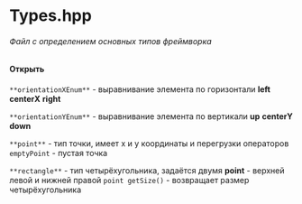 # Types.hpp
###### Файл с определением основных типов фреймворка
#### Открыть


`**orientationXEnum**` - выравнивание элемента по горизонтали
**left**
**centerX**
**right**

`**orientationYEnum**` - выравнивание элемента по вертикали
**up**
**centerY**
**down**

`**point**` - тип точки, имеет x и y координаты и перегрузки операторов
`emptyPoint` - пустая точка

`**rectangle**` - тип четырёхугольника, задаётся двумя **point** - верхней левой и нижней правой
`point getSize()` - возвращает размер четырёхугольника

